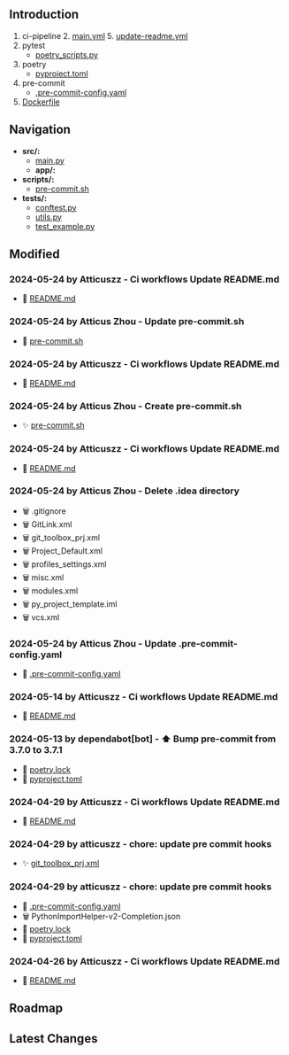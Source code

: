 
## Introduction
1. ci-pipeline
   2. [main.yml](.github%2Fworkflows%2Fmain.yml)
   5. [update-readme.yml](.github%2Fworkflows%2Fupdate-readme.yml)
2. pytest
   -  [poetry_scripts.py](poetry_scripts.py)
3. poetry
    - [pyproject.toml](pyproject.toml)
4. pre-commit
   - [.pre-commit-config.yaml](.pre-commit-config.yaml)
5. [Dockerfile](Dockerfile)



## Navigation
- **src/:**
  - [main.py](src/main.py)
  - **app/:**
- **scripts/:**
  - [pre-commit.sh](scripts/pre-commit.sh)
- **tests/:**
  - [conftest.py](tests/conftest.py)
  - [utils.py](tests/utils.py)
  - [test_example.py](tests/test_example.py)
## Modified
### 2024-05-24 by Atticuszz - Ci workflows Update README.md
- 🔨 [README.md](README.md)
### 2024-05-24 by Atticus Zhou - Update pre-commit.sh
- 🔨 [pre-commit.sh](scripts/pre-commit.sh)
### 2024-05-24 by Atticuszz - Ci workflows Update README.md
- 🔨 [README.md](README.md)
### 2024-05-24 by Atticus Zhou - Create pre-commit.sh
- ✨ [pre-commit.sh](scripts/pre-commit.sh)
### 2024-05-24 by Atticuszz - Ci workflows Update README.md
- 🔨 [README.md](README.md)
### 2024-05-24 by Atticus Zhou - Delete .idea directory
- 🗑️ .gitignore
- 🗑️ GitLink.xml
- 🗑️ git_toolbox_prj.xml
- 🗑️ Project_Default.xml
- 🗑️ profiles_settings.xml
- 🗑️ misc.xml
- 🗑️ modules.xml
- 🗑️ py_project_template.iml
- 🗑️ vcs.xml
### 2024-05-24 by Atticus Zhou - Update .pre-commit-config.yaml
- 🔨 [.pre-commit-config.yaml](.pre-commit-config.yaml)
### 2024-05-14 by Atticuszz - Ci workflows Update README.md
- 🔨 [README.md](README.md)
### 2024-05-13 by dependabot[bot] - ⬆ Bump pre-commit from 3.7.0 to 3.7.1
- 🔨 [poetry.lock](poetry.lock)
- 🔨 [pyproject.toml](pyproject.toml)
### 2024-04-29 by Atticuszz - Ci workflows Update README.md
- 🔨 [README.md](README.md)
### 2024-04-29 by atticuszz - chore: update pre commit hooks
- ✨ [git_toolbox_prj.xml](.idea/git_toolbox_prj.xml)
### 2024-04-29 by atticuszz - chore: update pre commit hooks
- 🔨 [.pre-commit-config.yaml](.pre-commit-config.yaml)
- 🗑️ PythonImportHelper-v2-Completion.json
- 🔨 [poetry.lock](poetry.lock)
- 🔨 [pyproject.toml](pyproject.toml)
### 2024-04-26 by Atticuszz - Ci workflows Update README.md
- 🔨 [README.md](README.md)
## Roadmap









## Latest Changes
